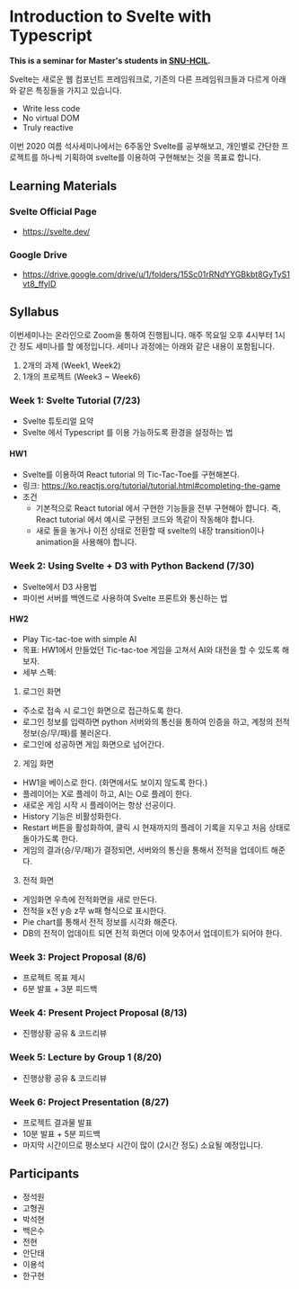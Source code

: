 # Introduction to Svelte with Typescript

**This is a seminar for Master's students in [SNU-HCIL](http://hcil.snu.ac.kr).**  

 Svelte는 새로운 웹 컴포넌트 프레임워크로, 기존의 다른 프레임워크들과 다르게 아래와 같은 특징들을 가지고 있습니다.
* Write less code
* No virtual DOM
* Truly reactive

 이번 2020 여름 석사세미나에서는 6주동안 Svelte를 공부해보고, 개인별로 간단한 프로젝트를 하나씩 기획하여 svelte를 이용하여 구현해보는 것을 목표료 합니다.

## Learning Materials

### Svelte Official Page
* https://svelte.dev/

### Google Drive
* https://drive.google.com/drive/u/1/folders/15Sc01rRNdYYGBkbt8GyTyS1vt8_ffyID

## Syllabus

이번세미나는 온라인으로 Zoom을 통하여 진행됩니다.
매주 목요일 오후 4시부터 1시간 정도 세미나를 할 예정입니다.
세미나 과정에는 아래와 같은 내용이 포함됩니다.

1. 2개의 과제 (Week1, Week2)
2. 1개의 프로젝트 (Week3 ~ Week6) 

### Week 1: Svelte Tutorial (7/23)

* Svelte 튜토리얼 요약
* Svelte 에서 Typescript 를 이용 가능하도록 환경을 설정하는 법

#### HW1

* Svelte를 이용하여 React tutorial 의 Tic-Tac-Toe를 구현해본다. 
* 링크: https://ko.reactjs.org/tutorial/tutorial.html#completing-the-game
* 조건
  * 기본적으로 React tutorial 에서 구현한 기능들을 전부 구현해아 햡니다. 즉, React tutorial 에서 예시로 구현된 코드와 똑같이 작동해야 합니다.
  * 새로 돌을 놓거나 이전 상태로 전환할 때 svelte의 내장 transition이나 animation을 사용해야 합니다.

### Week 2: Using Svelte + D3 with Python Backend (7/30)

* Svelte에서 D3 사용법
* 파이썬 서버를 백엔드로 사용하여 Svelte 프론트와 통신하는 법

#### HW2

* Play Tic-tac-toe with simple AI
* 목표: HW1에서 만들었던 Tic-tac-toe 게임을 고쳐서 AI와 대전을 할 수 있도록 해보자.
* 세부 스펙:
1. 로그인 화면
* 주소로 접속 시 로그인 화면으로 접근하도록 한다.
* 로그인 정보를 입력하면 python 서버와의 통신을 통하여 인증을 하고, 계정의 전적 정보(승/무/패)를 불러온다.
* 로그인에 성공하면 게임 화면으로 넘어간다.
2. 게임 화면
* HW1을 베이스로 한다. (화면에서도 보이지 않도록 한다.)
* 플레이어는 X로 플레이 하고, AI는 O로 플레이 한다.
* 새로운 게임 시작 시 플레이어는 항상 선공이다.
* History 기능은 비활성화한다.
* Restart 버튼을 활성화하여, 클릭 시 현재까지의 플레이 기록을 지우고 처음 상태로 돌아가도록 한다.
* 게임의 결과(승/무/패)가 결정되면, 서버와의 통신을 통해서 전적을 업데이트 해준다.
3. 전적 화면
* 게임화면 우측에 전적화면을 새로 만든다.
* 전적을 x전 y승 z무 w패 형식으로 표시한다.
* Pie chart를 통해서 전적 정보를 시각화 해준다.
* DB의 전적이 업데이트 되면 전적 화면더 이에 맞추어서 업데이트가 되어야 한다. 

### Week 3: Project Proposal (8/6)

* 프로젝트 목표 제시
* 6분 발표 + 3분 피드백

### Week 4: Present Project Proposal (8/13)

* 진행상황 공유 & 코드리뷰

### Week 5: Lecture by Group 1 (8/20)

* 진행상황 공유 & 코드리뷰

### Week 6: Project Presentation (8/27)

* 프로젝트 결과물 발표
* 10분 발표 + 5분 피드백
* 마지막 시간이므로 평소보다 시간이 많이 (2시간 정도) 소요될 예정입니다.


## Participants

* 정석원
* 고형권
* 박석현
* 백은수
* 전현
* 안단태
* 이용석
* 한구현